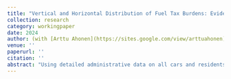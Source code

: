 ```yaml
---
title: "Vertical and Horizontal Distribution of Fuel Tax Burdens: Evidence from Odometer Records in Finland"
collection: research
category: workingpaper
date: 2024
author: (with [Arttu Ahonen](https://sites.google.com/view/arttuahonen))
venue: ''
paperurl: ''
citation: ''
abstract: "Using detailed administrative data on all cars and residents in Finland, we analyze the distributional implications of Finnish motor fuel taxes both across and within income deciles. We measure fuel tax burdens as the share of household income spent on fuel taxes, and estimate household-level burdens using car-level data on odometer readings, fuel economy and car ownership. Finland has some of the highest fuel taxes in the world, allowing us to observe fuel consumption choices made in an environment with significant fuel costs. Contrary to common belief, we find that fuel taxes are not regressive among all households; instead, upper-middle income households bear the highest tax burdens. Fuel taxes are regressive only among the 67 percent of households that own a car, as car ownership is much less common in the lowest income deciles. Most of the variation in tax burdens, however, is found within rather than across income deciles. Differences across income deciles explain only 1.5 percent of the variation in fuel tax burdens. We find that households that are located outside city centers, have children, or include employed people face higher tax burdens within income deciles. While average fuel tax burdens across income deciles could easily be equalized by redistributing the tax revenue, the within-decile differences are nearly impossible to eliminate even with targeted transfers. This is because less than 50 percent of the overall variation in fuel taxes paid is explained by observable household characteristics."
---
```

